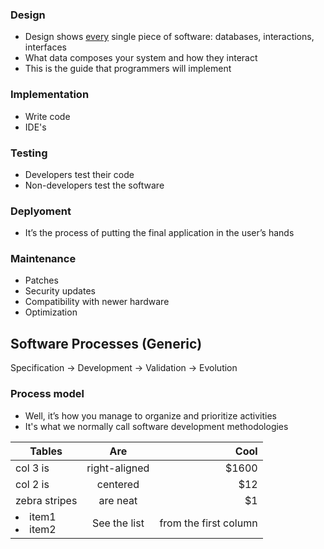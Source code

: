 ### Design

- Design shows <u>every</u> single piece of software: databases, interactions, interfaces
- What data composes your system and how they interact
- This is the guide that programmers will implement

### Implementation

- Write code
- IDE's

### Testing

- Developers test their code
- Non-developers test the software

### Deplyoment

- It’s the process of putting the final application in the user’s hands

### Maintenance

- Patches
- Security updates
- Compatibility with newer hardware
- Optimization


## Software Processes (Generic)

Specification → Development → Validation → Evolution

### Process model
- Well, it’s how you manage to organize and prioritize activities
- It's what we normally call software development methodologies

| Tables        | Are           | Cool  |
| ------------- |:-------------:| -----:|
| col 3 is      | right-aligned | $1600 |
| col 2 is      | centered      |   $12
| zebra stripes | are neat      |    $1
 <li>item1</li><li>item2</li> | See the list | from the first column

